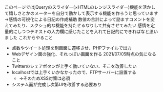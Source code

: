 このページではjQueryのスライダー(×HTMLのレンジスライダー)機能を活かして嬉しさとかのメーターを自分で動かして表示する機能を作ろうと思っています→感情の可視化による日記の作成補助
数値の合計によって励ますコメントを変えてみたり、スクショ的な機能を持たせるなりして共有させてみたい
感情を定量的にしつつテキストの入力欄に感じたことを入れて日記的にできればなと思いました
これからやること
- 点数やツイート処理を別画面に遷移させ、PHPファイルで出力
- Webデザイン面の強化、それっぽい画面を作る
2021/07/05時点の気になること
- Twitterのシェアボタンが上手く動いていない、そこを改善したい
- localhostでは上手くいかなかったので、FTPサーバーに設置する
    - →そのためXSS対策は必須
- システム面が完成し次第UIを改善する必要あり